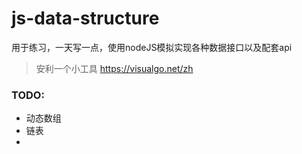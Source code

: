 # js-data-structure
用于练习，一天写一点，使用nodeJS模拟实现各种数据接口以及配套api

> 安利一个小工具
https://visualgo.net/zh  

### TODO:
* 动态数组
* 链表
* 

